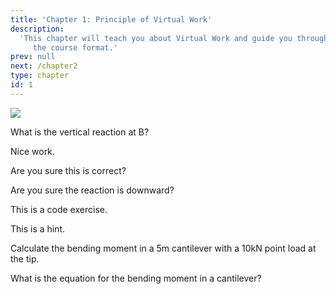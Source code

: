 ```yaml
---
title: 'Chapter 1: Principle of Virtual Work'
description:
  'This chapter will teach you about Virtual Work and guide you through
     the course format.'
prev: null
next: /chapter2
type: chapter
id: 1
---
```


<exercise id="1" title="Introduction" type="slides">

<slides source="chapter1_01_introduction">
</slides>

</exercise>

<exercise id="2" title="Member Force">

![](https://upload.wikimedia.org/wikipedia/commons/thumb/3/3c/Truss_Structure_Analysis%2C_Full_Figure2.jpg/638px-Truss_Structure_Analysis%2C_Full_Figure2.jpg) 

What is the vertical reaction at B?

<choice>
<opt text="+5kN" correct="true">

Nice work.

</opt>

<opt text="+10kN">

Are you sure this is correct?

</opt>

<opt text="-5kN (tension)">

Are you sure the reaction is downward?

</opt>
</choice>

</exercise>


<exercise id="3" title="Code Exercise">

This is a code exercise. 


<codeblock id="01_03">

This is a hint.

</codeblock>

</exercise>


<exercise id="4" title="Calculating Bending Moments">

Calculate the bending moment in a 5m cantilever with a 10kN point load at the tip.


<codeblock id="01_04">

What is the equation for the bending moment in a cantilever?

</codeblock>

</exercise>
